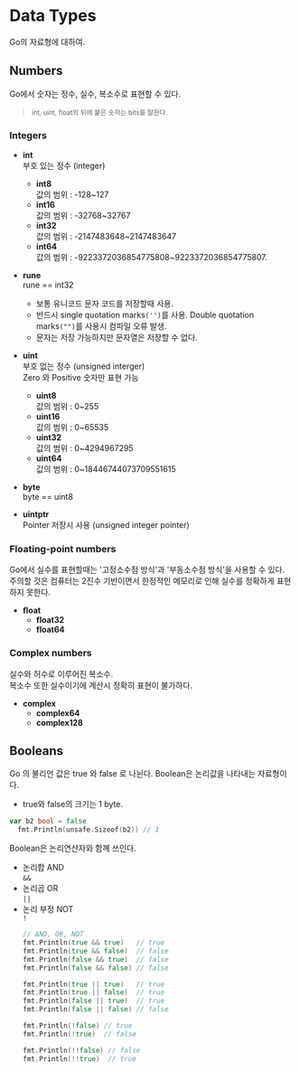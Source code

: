 # Data Types
Go의 자료형에 대하여.

## Numbers
Go에서 숫자는 정수, 실수, 복소수로 표현할 수 있다.
> <small>int, uint, float의 뒤에 붙은 숫자는 bits를 말한다. </small>

### Integers
* **int**  
부호 있는 정수 (integer)  
  * **int8**  
  값의 범위 : -128~127
  * **int16**  
  값의 범위 : -32768~32767
  * **int32**  
  값의 범위 : -2147483648~2147483647
  * **int64**  
  값의 범위 : -9223372036854775808~9223372036854775807.

* **rune**  
rune == int32  
  - 보통 유니코드 문자 코드를 저장할때 사용.  
  - 반드시 single quotation marks<code>('')</code>를 사용. Double quotation marks<code>("")</code>를 사용시 컴파일 오류 발생.
  - 문자는 저장 가능하지만 문자열은 저장할 수 없다.

* **uint**  
부호 없는 정수 (unsigned interger)  
Zero 와 Positive 숫자만 표현 가능
  * **uint8**  
  값의 범위 : 0~255
  * **uint16**  
  값의 범위 : 0~65535
  * **uint32**  
  값의 범위 : 0~4294967295
  * **uint64**  
  값의 범위 : 0~18446744073709551615

* **byte**  
byte == uint8

* **uintptr**  
Pointer 저장시 사용 (unsigned integer pointer)


### Floating-point numbers
Go에서 실수를 표현할때는 '고정소수점 방식'과 '부동소수점 방식'을 사용할 수 있다.  
주의할 것은 컴퓨터는 2진수 기반이면서 한정적인 메모리로 인해 실수를 정확하게 표현하지 못한다.
* **float**
  * **float32**
  * **float64**


### Complex numbers
실수와 허수로 이루어진 복소수.  
복소수 또한 실수이기에 계산시 정확히 표현이 불가하다.
* **complex**
  * **complex64**
  * **complex128**
  
## Booleans
Go 의 불리언 값은 true 와 false 로 나뉜다.
Boolean은 논리값을 나타내는 자료형이다.
  * true와 false의 크기는 1 byte.
  ```go
  var b2 bool = false
	fmt.Println(unsafe.Sizeof(b2)) // 1
  ```

Boolean은 논리연산자와 함께 쓰인다.
  * 논리합 AND  
    <code>&&</code>
  * 논리곱 OR  
    <code>||</code>
  * 논리 부정 NOT  
    <code>!</code>   
    ```go
    // AND, OR, NOT
    fmt.Println(true && true)   // true
    fmt.Println(true && false)  // false
    fmt.Println(false && true)  // false
    fmt.Println(false && false) // false

    fmt.Println(true || true)   // true
    fmt.Println(true || false)  // true
    fmt.Println(false || true)  // true
    fmt.Println(false || false) // false

    fmt.Println(!false) // true
    fmt.Println(!true)  // false

    fmt.Println(!!false) // false
    fmt.Println(!!true)  // true
  ```
